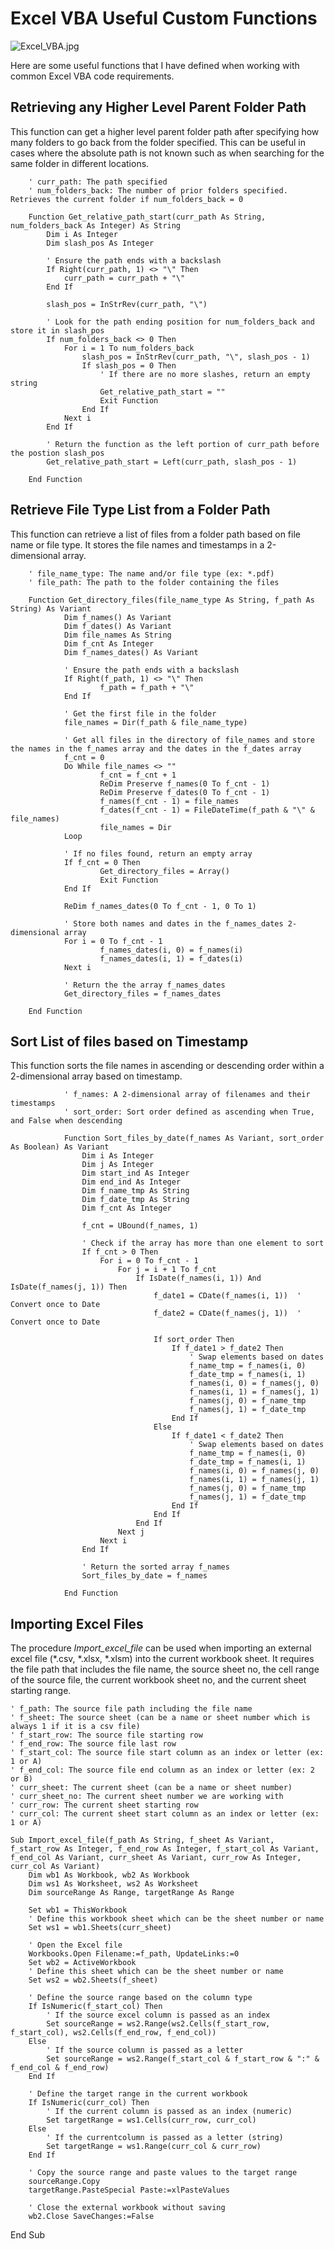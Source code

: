 # Excel VBA Useful Custom Functions

![Excel_VBA.jpg](https://github.com/danvuk567/Excel_VBA-Useful-Custom-Functions/blob/main/images/Excel_VBA.jpg?raw=true)

Here are some useful functions that I have defined when working with common Excel VBA code requirements. 


## Retrieving any Higher Level Parent Folder Path

This function can get a higher level parent folder path after specifying how many folders to go back from the folder specified. This can be useful in cases where the absolute path is not known such as when searching for the same folder in different locations.

        ' curr_path: The path specified
        ' num_folders_back: The number of prior folders specified. Retrieves the current folder if num_folders_back = 0

        Function Get_relative_path_start(curr_path As String, num_folders_back As Integer) As String
            Dim i As Integer
            Dim slash_pos As Integer
    
            ' Ensure the path ends with a backslash
            If Right(curr_path, 1) <> "\" Then
                curr_path = curr_path + "\"
            End If

            slash_pos = InStrRev(curr_path, "\")
    
            ' Look for the path ending position for num_folders_back and store it in slash_pos
            If num_folders_back <> 0 Then
                For i = 1 To num_folders_back
                    slash_pos = InStrRev(curr_path, "\", slash_pos - 1)
                    If slash_pos = 0 Then
                        ' If there are no more slashes, return an empty string
                        Get_relative_path_start = ""
                        Exit Function
                    End If
                Next i
            End If
    
            ' Return the function as the left portion of curr_path before the postion slash_pos
            Get_relative_path_start = Left(curr_path, slash_pos - 1)
    
        End Function

## Retrieve File Type List from a Folder Path

This function can retrieve a list of files from a folder path based on file name or file type. It stores the file names and timestamps in a 2-dimensional array.

        ' file_name_type: The name and/or file type (ex: *.pdf)
        ' file_path: The path to the folder containing the files

        Function Get_directory_files(file_name_type As String, f_path As String) As Variant
                Dim f_names() As Variant
                Dim f_dates() As Variant
                Dim file_names As String
                Dim f_cnt As Integer
                Dim f_names_dates() As Variant
    
                ' Ensure the path ends with a backslash
                If Right(f_path, 1) <> "\" Then
                        f_path = f_path + "\"
                End If
    
                ' Get the first file in the folder
                file_names = Dir(f_path & file_name_type)
    
                ' Get all files in the directory of file_names and store the names in the f_names array and the dates in the f_dates array
                f_cnt = 0
                Do While file_names <> ""
                        f_cnt = f_cnt + 1
                        ReDim Preserve f_names(0 To f_cnt - 1)
                        ReDim Preserve f_dates(0 To f_cnt - 1)
                        f_names(f_cnt - 1) = file_names
                        f_dates(f_cnt - 1) = FileDateTime(f_path & "\" & file_names)
                        file_names = Dir
                Loop
    
                ' If no files found, return an empty array
                If f_cnt = 0 Then
                        Get_directory_files = Array()
                        Exit Function
                End If
    
                ReDim f_names_dates(0 To f_cnt - 1, 0 To 1)
        
                ' Store both names and dates in the f_names_dates 2-dimensional array
                For i = 0 To f_cnt - 1
                        f_names_dates(i, 0) = f_names(i)
                        f_names_dates(i, 1) = f_dates(i)
                Next i
    
                ' Return the the array f_names_dates
                Get_directory_files = f_names_dates
    
        End Function

## Sort List of files based on Timestamp

This function sorts the file names in ascending or descending order within a 2-dimensional array based on timestamp. 

                ' f_names: A 2-dimensional array of filenames and their timestamps
                ' sort_order: Sort order defined as ascending when True, and False when descending

                Function Sort_files_by_date(f_names As Variant, sort_order As Boolean) As Variant
                    Dim i As Integer
                    Dim j As Integer
                    Dim start_ind As Integer
                    Dim end_ind As Integer
                    Dim f_name_tmp As String
                    Dim f_date_tmp As String
                    Dim f_cnt As Integer
    
                    f_cnt = UBound(f_names, 1)
    
                    ' Check if the array has more than one element to sort
                    If f_cnt > 0 Then
                        For i = 0 To f_cnt - 1
                            For j = i + 1 To f_cnt
                                If IsDate(f_names(i, 1)) And IsDate(f_names(j, 1)) Then
                                    f_date1 = CDate(f_names(i, 1))  ' Convert once to Date
                                    f_date2 = CDate(f_names(j, 1))  ' Convert once to Date
                
                                    If sort_order Then
                                        If f_date1 > f_date2 Then
                                            ' Swap elements based on dates
                                            f_name_tmp = f_names(i, 0)
                                            f_date_tmp = f_names(i, 1)
                                            f_names(i, 0) = f_names(j, 0)
                                            f_names(i, 1) = f_names(j, 1)
                                            f_names(j, 0) = f_name_tmp
                                            f_names(j, 1) = f_date_tmp
                                        End If
                                    Else
                                        If f_date1 < f_date2 Then
                                            ' Swap elements based on dates
                                            f_name_tmp = f_names(i, 0)
                                            f_date_tmp = f_names(i, 1)
                                            f_names(i, 0) = f_names(j, 0)
                                            f_names(i, 1) = f_names(j, 1)
                                            f_names(j, 0) = f_name_tmp
                                            f_names(j, 1) = f_date_tmp
                                        End If
                                    End If
                                End If
                            Next j
                        Next i
                    End If
    
                    ' Return the sorted array f_names
                    Sort_files_by_date = f_names
    
                End Function

## Importing Excel Files

The procedure *Import_excel_file* can be used when importing an external excel file (*.csv, *.xlsx, *.xlsm) into the current workbook sheet. It requires the file path that includes the file name, the source sheet no, the cell range of the source file, the current workbook sheet no, and the current sheet starting range.

    ' f_path: The source file path including the file name
    ' f_sheet: The source sheet (can be a name or sheet number which is always 1 if it is a csv file)
    ' f_start_row: The source file starting row
    ' f_end_row: The source file last row
    ' f_start_col: The source file start column as an index or letter (ex: 1 or A)
    ' f_end_col: The source file end column as an index or letter (ex: 2 or B)
    ' curr_sheet: The current sheet (can be a name or sheet number)
    ' curr_sheet_no: The current sheet number we are working with
    ' curr_row: The current sheet starting row
    ' curr_col: The current sheet start column as an index or letter (ex: 1 or A)

    Sub Import_excel_file(f_path As String, f_sheet As Variant, f_start_row As Integer, f_end_row As Integer, f_start_col As Variant, f_end_col As Variant, curr_sheet As Variant, curr_row As Integer, curr_col As Variant)
        Dim wb1 As Workbook, wb2 As Workbook
        Dim ws1 As Worksheet, ws2 As Worksheet
        Dim sourceRange As Range, targetRange As Range
    
        Set wb1 = ThisWorkbook
        ' Define this workbook sheet which can be the sheet number or name
        Set ws1 = wb1.Sheets(curr_sheet)
    
        ' Open the Excel file
        Workbooks.Open Filename:=f_path, UpdateLinks:=0
        Set wb2 = ActiveWorkbook
        ' Define this sheet which can be the sheet number or name
        Set ws2 = wb2.Sheets(f_sheet)
    
        ' Define the source range based on the column type
        If IsNumeric(f_start_col) Then
            ' If the source excel column is passed as an index
            Set sourceRange = ws2.Range(ws2.Cells(f_start_row, f_start_col), ws2.Cells(f_end_row, f_end_col))
        Else
            ' If the source column is passed as a letter
            Set sourceRange = ws2.Range(f_start_col & f_start_row & ":" & f_end_col & f_end_row)
        End If

        ' Define the target range in the current workbook
        If IsNumeric(curr_col) Then
            ' If the current column is passed as an index (numeric)
            Set targetRange = ws1.Cells(curr_row, curr_col)
        Else
            ' If the currentcolumn is passed as a letter (string)
            Set targetRange = ws1.Range(curr_col & curr_row)
        End If

        ' Copy the source range and paste values to the target range
        sourceRange.Copy
        targetRange.PasteSpecial Paste:=xlPasteValues

        ' Close the external workbook without saving
        wb2.Close SaveChanges:=False

End Sub
